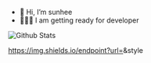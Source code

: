 - 👋 Hi, I’m sunhee
- 👩🏻‍💻 I am getting ready for developer 

![Github Stats](https://github-readme-stats.vercel.app/api?username=sun-hee-0&show_icons=true) 



https://img.shields.io/endpoint?url=<URL>&style<STYLE> 
<!---
sun-hee-0/sun-hee-0 is a ✨ special ✨ repository because its `README.md` (this file) appears on your GitHub profile.
You can click the Preview link to take a look at your changes.
--->
